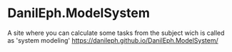 # DanilEph.ModelSystem
A site where you can calculate some tasks from the subject wich is called as 'system modeling'
https://danileph.github.io/DanilEph.ModelSystem/
